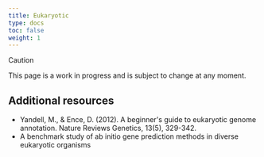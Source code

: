 ```yaml
---
title: Eukaryotic
type: docs
toc: false
weight: 1
---
```


> [!CAUTION]
>
> This page is a work in progress and is subject to change at any moment.

## Additional resources

-   Yandell, M., & Ence, D. (2012). A beginner's guide to eukaryotic genome annotation. Nature Reviews Genetics, 13(5), 329-342.
-   A benchmark study of ab initio gene prediction methods in diverse eukaryotic organisms